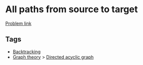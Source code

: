 # All paths from source to target

[Problem link](https://leetcode.com/problems/all-paths-from-source-to-target)

## Tags

* [Backtracking](/README.md#Backtracking)
* [Graph theory](/README.md#Graph_theory) > [Directed acyclic graph](/README.md#Graph_theory-Directed_acyclic_graph)

